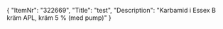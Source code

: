 {
  "ItemNr": "322669",
  "Title": "test",
  "Description": "Karbamid i Essex B kräm APL, kräm 5 % (med pump)"
}